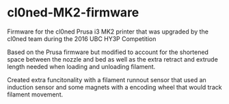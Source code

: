 # cl0ned-MK2-firmware
Firmware for the cl0ned Prusa i3 MK2 printer that was upgraded by the cl0ned team during the 2016 UBC HY3P Competition

Based on the Prusa firmware but modified to account for the shortened space between the nozzle and bed as well as the extra retract and extrude length needed when loading and unloading filament.

Created extra funcitonality with a filament runnout sensor that used an induction sensor and some magnets with a encoding wheel that would track filament movement.
